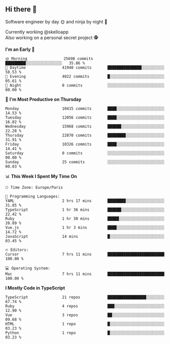 ## Hi there 👋

Software engineer by day 🌞 and ninja by night 🌝

Currently working @skelloapp <br>
Also working on a personal secret project 🕵️

<!--START_SECTION:waka-->
**I'm an Early 🐤** 

```text
🌞 Morning                25698 commits       █████████░░░░░░░░░░░░░░░░   35.86 % 
🌆 Daytime                41940 commits       ███████████████░░░░░░░░░░   58.53 % 
🌃 Evening                4022 commits        █░░░░░░░░░░░░░░░░░░░░░░░░   05.61 % 
🌙 Night                  0 commits           ░░░░░░░░░░░░░░░░░░░░░░░░░   00.00 % 
```
📅 **I'm Most Productive on Thursday** 

```text
Monday                   10415 commits       ████░░░░░░░░░░░░░░░░░░░░░   14.53 % 
Tuesday                  12056 commits       ████░░░░░░░░░░░░░░░░░░░░░   16.82 % 
Wednesday                15968 commits       ██████░░░░░░░░░░░░░░░░░░░   22.28 % 
Thursday                 22870 commits       ████████░░░░░░░░░░░░░░░░░   31.91 % 
Friday                   10326 commits       ████░░░░░░░░░░░░░░░░░░░░░   14.41 % 
Saturday                 0 commits           ░░░░░░░░░░░░░░░░░░░░░░░░░   00.00 % 
Sunday                   25 commits          ░░░░░░░░░░░░░░░░░░░░░░░░░   00.03 % 
```


📊 **This Week I Spent My Time On** 

```text
🕑︎ Time Zone: Europe/Paris

💬 Programming Languages: 
YAML                     2 hrs 17 mins       ████████░░░░░░░░░░░░░░░░░   31.85 % 
TypeScript               1 hr 36 mins        ██████░░░░░░░░░░░░░░░░░░░   22.42 % 
Ruby                     1 hr 30 mins        █████░░░░░░░░░░░░░░░░░░░░   20.89 % 
Vue.js                   1 hr 3 mins         ████░░░░░░░░░░░░░░░░░░░░░   14.72 % 
JavaScript               14 mins             █░░░░░░░░░░░░░░░░░░░░░░░░   03.45 % 

🔥 Editors: 
Cursor                   7 hrs 11 mins       █████████████████████████   100.00 % 

💻 Operating System: 
Mac                      7 hrs 11 mins       █████████████████████████   100.00 % 
```

**I Mostly Code in TypeScript** 

```text
TypeScript               21 repos            █████████████████░░░░░░░░   67.74 % 
Ruby                     4 repos             ███░░░░░░░░░░░░░░░░░░░░░░   12.90 % 
Vue                      3 repos             ██░░░░░░░░░░░░░░░░░░░░░░░   09.68 % 
HTML                     1 repo              █░░░░░░░░░░░░░░░░░░░░░░░░   03.23 % 
Python                   1 repo              █░░░░░░░░░░░░░░░░░░░░░░░░   03.23 % 
```




<!--END_SECTION:waka-->

<!--
**antoinelncl/antoinelncl** is a ✨ _special_ ✨ repository because its `README.md` (this file) appears on your GitHub profile.

Here are some ideas to get you started:

- 🔭 I’m currently working on ...
- 🌱 I’m currently learning ...
- 👯 I’m looking to collaborate on ...
- 🤔 I’m looking for help with ...
- 💬 Ask me about ...
- 📫 How to reach me: ...
- 😄 Pronouns: ...
- ⚡ Fun fact: ...
-->
